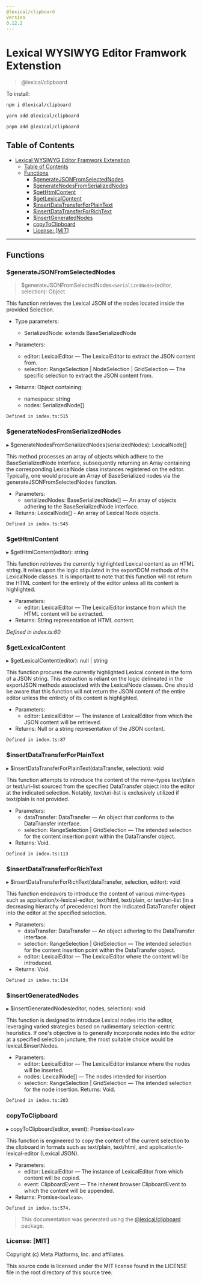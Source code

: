 ```yaml
---
@lexical/clipboard
Version
0.12.2
---
```


# Lexical WYSIWYG Editor Framwork Extenstion

> @lexical/clipboard

To install:

```bash
npm i @lexical/clipboard

yarn add @lexical/clipboard

pnpm add @lexical/clipboard
```

## Table of Contents

- [Lexical WYSIWYG Editor Framwork Extenstion](#lexical-wysiwyg-editor-framwork-extenstion)
  - [Table of Contents](#table-of-contents)
  - [Functions](#functions)
    - [$generateJSONFromSelectedNodes](#generatejsonfromselectednodes)
    - [$generateNodesFromSerializedNodes](#generatenodesfromserializednodes)
    - [$getHtmlContent](#gethtmlcontent)
    - [$getLexicalContent](#getlexicalcontent)
    - [$insertDataTransferForPlainText](#insertdatatransferforplaintext)
    - [$insertDataTransferForRichText](#insertdatatransferforrichtext)
    - [$insertGeneratedNodes](#insertgeneratednodes)
    - [copyToClipboard](#copytoclipboard)
    - [License: \[MIT\]](#license-mit)

---

## Functions

### $generateJSONFromSelectedNodes

> $generateJSONFromSelectedNodes`<SerializedNode>`(editor, selection): Object

This function retrieves the Lexical JSON of the nodes located inside the provided Selection.

- Type parameters:
  - SerializedNode: extends BaseSerializedNode

- Parameters:
  - editor: LexicalEditor — The LexicalEditor to extract the JSON content from.
  - selection: RangeSelection | NodeSelection | GridSelection — The specific selection to extract the JSON content from.
- Returns: Object containing:
  - namespace: string
  - nodes: SerializedNode[]

`Defined in index.ts:515`

### $generateNodesFromSerializedNodes

▸ $generateNodesFromSerializedNodes(serializedNodes): LexicalNode[]

This method processes an array of objects which adhere to the BaseSerializedNode interface, subsequently returning an Array containing the corresponding LexicalNode class instances registered on the editor. Typically, one would procure an Array of BaseSerialized nodes via the generateJSONFromSelectedNodes function.

- Parameters:
  - serializedNodes: BaseSerializedNode[] — An array of objects adhering to the BaseSerializedNode interface.
- Returns: LexicalNode[] - An array of Lexical Node objects.

`Defined in index.ts:545`

### $getHtmlContent

▸ $getHtmlContent(editor): string

This function retrieves the currently highlighted Lexical content as an HTML string. It relies upon the logic stipulated in the exportDOM methods of the LexicalNode classes. It is important to note that this function will not return the HTML content for the entirety of the editor unless all its content is highlighted.

- Parameters:
  - editor: LexicalEditor — The LexicalEditor instance from which the HTML content will be extracted.
- Returns: String representation of HTML content.

_Defined in index.ts:60_

### $getLexicalContent

▸ $getLexicalContent(editor): null | string

This function procures the currently highlighted Lexical content in the form of a JSON string. This extraction is reliant on the logic delineated in the exportJSON methods associated with the LexicalNode classes. One should be aware that this function will not return the JSON content of the entire editor unless the entirety of its content is highlighted.

- Parameters:
  - editor: LexicalEditor — The instance of LexicalEditor from which the JSON content will be retrieved.
- Returns: Null or a string representation of the JSON content.

`Defined in index.ts:87`

### $insertDataTransferForPlainText

▸ $insertDataTransferForPlainText(dataTransfer, selection): void

This function attempts to introduce the content of the mime-types text/plain or text/uri-list sourced from the specified DataTransfer object into the editor at the indicated selection. Notably, text/uri-list is exclusively utilized if text/plain is not provided.

- Parameters:
  - dataTransfer: DataTransfer — An object that conforms to the DataTransfer interface.
  - selection: RangeSelection | GridSelection — The intended selection for the content insertion point within the DataTransfer object.
- Returns: Void.

`Defined in index.ts:113`

### $insertDataTransferForRichText

▸ $insertDataTransferForRichText(dataTransfer, selection, editor): void

This function endeavors to introduce the content of various mime-types such as application/x-lexical-editor, text/html, text/plain, or text/uri-list (in a decreasing hierarchy of precedence) from the indicated DataTransfer object into the editor at the specified selection.

- Parameters:
  - dataTransfer: DataTransfer — An object adhering to the DataTransfer interface.
  - selection: RangeSelection | GridSelection — The intended selection for the content insertion point within the DataTransfer object.
  - editor: LexicalEditor — The LexicalEditor where the content will be introduced.
- Returns: Void.

`Defined in index.ts:134`

### $insertGeneratedNodes

▸ $insertGeneratedNodes(editor, nodes, selection): void

This function is designed to introduce Lexical nodes into the editor, leveraging varied strategies based on rudimentary selection-centric heuristics. If one's objective is to generally incorporate nodes into the editor at a specified selection juncture, the most suitable choice would be lexical.$insertNodes.

- Parameters:
  - editor: LexicalEditor — The LexicalEditor instance where the nodes will be inserted.
  - nodes: LexicalNode[] — The nodes intended for insertion
  - selection: RangeSelection | GridSelection — The intended selection for the node insertion.
Returns: Void.

`Defined in index.ts:203`

### copyToClipboard

▸ copyToClipboard(editor, event): Promise`<boolean>`

This function is engineered to copy the content of the current selection to the clipboard in formats such as text/plain, text/html, and application/x-lexical-editor (Lexical JSON).

- Parameters:
  - editor: LexicalEditor — The instance of LexicalEditor from which content will be copied.
  - event: ClipboardEvent — The inherent browser ClipboardEvent to which the content will be appended.
- Returns: Promise`<boolean>`.

`Defined in index.ts:574.`

> This documentation was generated using the [@lexical/clipboard](https://github.com/facebook/lexical/tree/main/packages/lexical-clipboard) package.

### License: [MIT]

Copyright (c) Meta Platforms, Inc. and affiliates.

This source code is licensed under the MIT license found in the
LICENSE file in the root directory of this source tree.
